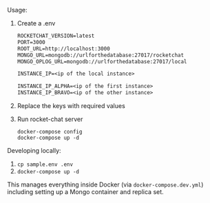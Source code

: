 Usage:

1. Create a .env

   ```txt
   ROCKETCHAT_VERSION=latest
   PORT=3000
   ROOT_URL=http://localhost:3000
   MONGO_URL=mongodb://urlforthedatabase:27017/rocketchat
   MONGO_OPLOG_URL=mongodb://urlforthedatabase:27017/local

   INSTANCE_IP=<ip of the local instance>

   INSTANCE_IP_ALPHA=<ip of the first instance>
   INSTANCE_IP_BRAVO=<ip of the other instance>
   ```

2. Replace the keys with required values

3. Run rocket-chat server

   ```console
   docker-compose config
   docker-compose up -d
   ```

Developing locally:

1. `cp sample.env .env`
2. `docker-compose up -d`

This manages everything inside Docker (via `docker-compose.dev.yml`) including setting up a Mongo container and replica set.
